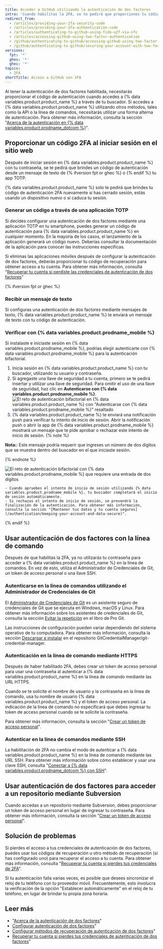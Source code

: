 ```yaml
---
title: Acceder a GitHub utilizando la autenticación de dos factores
intro: 'Cuando habilitas la 2FA, se te pedirá que proporciones tu código de 2FA así como tu contraseña al momento de iniciar sesión en {% data variables.product.product_name %}.'
redirect_from:
  - /articles/providing-your-2fa-security-code
  - /articles/providing-your-2fa-authentication-code
  - /articles/authenticating-to-github-using-fido-u2f-via-nfc
  - /articles/accessing-github-using-two-factor-authentication
  - /github/authenticating-to-github/accessing-github-using-two-factor-authentication
  - /github/authenticating-to-github/securing-your-account-with-two-factor-authentication-2fa/accessing-github-using-two-factor-authentication
versions:
  fpt: '*'
  ghes: '*'
  ghec: '*'
topics:
  - 2FA
shortTitle: Acceso a GitHub con 2FA
---
```


Al tener la autenticación de dos factores habilitada, necesitarás proporcionar el código de autenticación cuando accedes a {% data variables.product.product_name %} a través de tu buscador. Si accedes a {% data variables.product.product_name %} utilizando otros métodos, tales como la API o la línea de comandos, necesitarás utilizar una forma alterna de autenticación. Para obtener más información, consulta la sección "[Acerca de la autenticación en {% data variables.product.prodname_dotcom %}](/github/authenticating-to-github/about-authentication-to-github)".

## Proporcionar un código 2FA al iniciar sesión en el sitio web

Después de iniciar sesión en {% data variables.product.product_name %} con tu contraseña, se te pedirá que brindes un código de autenticación desde un mensaje de texto de {% ifversion fpt or ghec %} o {% endif %} tu app TOTP.

{% data variables.product.product_name %} solo te pedirá que brindes tu código de autenticación 2FA nuevamente si has cerrado sesión, estás usando un dispositivo nuevo o si caduca tu sesión.

### Generar un código a través de una aplicación TOTP

Si decides configurar una autenticación de dos factores mediante una aplicación TOTP en tu smartphone, puedes generar un código de autenticación para {% data variables.product.product_name %} en cualquier momento. En la mayoría de los casos, el lanzamiento de la aplicación generará un código nuevo. Deberías consultar la documentación de la aplicación para conocer las instrucciones específicas.

Si eliminas las aplicaciones móviles después de configurar la autenticación de dos factores, deberás proporcionar tu código de recuperación para obtener acceso a tu cuenta. Para obtener más información, consulta "[Recuperar tu cuenta si perdiste las credenciales de autenticación de dos factores](/articles/recovering-your-account-if-you-lose-your-2fa-credentials)"

{% ifversion fpt or ghec %}

### Recibir un mensaje de texto

Si configuras una autenticación de dos factores mediante mensajes de texto, {% data variables.product.product_name %} te enviará un mensaje de texto con tu código de autenticación.

### Verificar con {% data variables.product.prodname_mobile %}

Si instalaste e iniciaste sesión en {% data variables.product.prodname_mobile %}, podrías elegir autenticarte con {% data variables.product.prodname_mobile %} para la autenticación bifactorial.

1. Inicia sesión en {% data variables.product.product_name %} con tu buscador, utilizando tu usuario y contraseña.
2. Si agregaste una llave de seguridad a tu cuenta, primero se te pedirá insertar y utilizar una llave de seguridad. Para omitir el uso de una llave de seguridad, haz clic en **Autenticarse con {% data variables.product.prodname_mobile %}**. ![El reto de autenticación bifactorial en {% data variables.product.product_name %} con "Autenticarse con {% data variables.product.prodname_mobile %}" resaltado](/assets/images/help/2fa/2fa-select-mobile.png)
3. {% data variables.product.product_name %} te enviará una notificación push para verificar tu intento de inicio de sesión. Abrir la notificación push o abrir la app de {% data variables.product.prodname_mobile %} mostrará un mensaje que te pide aprobar o rechazar este intento de inicio de sesión.
  {% note %}

  **Nota:**: Este mensaje podría requerir que ingreses un número de dos dígitos que se muestra dentro del buscador en el que iniciaste sesión.

  {% endnote %}

  ![El reto de autenticación bifactorial con {% data variables.product.prodname_mobile %} que requiere una entrada de dos dígitos](/assets/images/help/2fa/2fa-mobile-number-challenge.png)

    - Cuando apruebes el intento de inicio de sesión utilizando {% data variables.product.prodname_mobile %}, tu buscador completará el inicio de sesión automáticamente.
    - Si rechazas el intento de inicio de sesión, se prevendrá la finalización de la autenticación. Para obtener más información, consulta la sección "[Mantener tus datos y tu cuenta seguros](/authentication/keeping-your-account-and-data-secure)".

{% endif %}

## Usar autenticación de dos factores con la línea de comando

Después de que habilitas la 2FA, ya no utilizarás tu contraseña para acceder a {% data variables.product.product_name %} en la línea de comandos. En vez de esto, utiliza el Administrador de Credenciales de Git, un token de acceso personal o una llave SSH.

### Autenticarse en la línea de comandos utilizando el Administrador de Credenciales de Git

El [Administrador de Credenciales de Git](https://github.com/GitCredentialManager/git-credential-manager/blob/main/README.md) es un asistente seguro de credenciales de Git que se ejecuta en Windows, macOS y Linux. Para obtener más información sobre los asistentes de credenciales de Git, consulta la sección [Evitar la repetición](https://git-scm.com/docs/gitcredentials#_avoiding_repetition) en el libro de Pro Git.

Las instrucciones de configuración pueden variar dependiendo del sistema operativo de tu computadora. Para obtener más información, consulta la sección [Descargar e instalar](https://github.com/GitCredentialManager/git-credential-manager/blob/main/README.md#download-and-install) en el repositorio GitCredentialManager/git-credential-manager.

### Autenticación en la línea de comando mediante HTTPS

Después de haber habilitado 2FA, debes crear un token de acceso personal para usar una contraseña al autenticar a {% data variables.product.product_name %} en la línea de comando mediante las URL HTTPS.

Cuando se te solicite el nombre de usuario y la contraseña en la línea de comando, usa tu nombre de usuario {% data variables.product.product_name %} y el token de acceso personal. La indicación de la línea de comando no especificará que debes ingresar tu token de acceso personal cuando se te solicite la contraseña.

Para obtener más información, consulta la sección "[Crear un token de acceso personal](/github/authenticating-to-github/creating-a-personal-access-token)".

### Autenticar en la línea de comandos mediante SSH

La habilitación de 2FA no cambia el modo de autenticar a {% data variables.product.product_name %} en la línea de comando mediante las URL SSH. Para obtener más información sobre cómo establecer y usar una clave SSH, consulta "[Conectar a {% data variables.product.prodname_dotcom %} con SSH](/articles/connecting-to-github-with-ssh/)".

## Usar autenticación de dos factores para acceder a un repositorio mediante Subversion

Cuando accedas a un repositorio mediante Subversion, debes proporcionar un token de acceso personal en lugar de ingresar tu contraseña. Para obtener más información, consulta la sección "[Crear un token de acceso personal](/github/authenticating-to-github/creating-a-personal-access-token)".

## Solución de problemas

Si pierdes el acceso a tus credenciales de autenticación de dos factores, puedes usar tus códigos de recuperación u otro método de recuperación (si has configurado uno) para recuperar el acceso a tu cuenta. Para obtener más información, consulta "[Recuperar tu cuenta si pierdes tus credenciales de 2FA](/articles/recovering-your-account-if-you-lose-your-2fa-credentials)".

Si tu autenticación falla varias veces, es posible que desees sincronizar el reloj de tu teléfono con tu proveedor móvil. Frecuentemente, esto involucra la verificación de la opción "Establecer automáticamente" en el reloj de tu teléfono, en lugar de brindar tu propia zona horaria.

## Leer más

- "[Acerca de la autenticación de dos factores](/articles/about-two-factor-authentication)"
- [Configurar autenticación de dos factores](/articles/configuring-two-factor-authentication)"
- [Configurar métodos de recuperación de autenticación de dos factores](/articles/configuring-two-factor-authentication-recovery-methods)"
- [Recuperar tu cuenta si pierdes tus credenciales de autenticación de dos factores](/articles/recovering-your-account-if-you-lose-your-2fa-credentials)"
